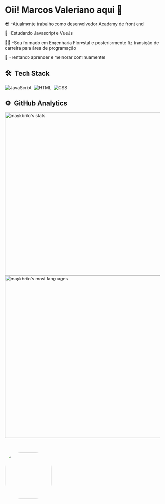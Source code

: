 # Oii! Marcos Valeriano aqui 🤘

😎 -Atualmente trabalho como desenvolvedor Academy de front end

🧐 -Estudando Javascript e VueJs

👨‍💻 -Sou formado em Engenharia Florestal e posteriormente fiz transição de carreira para área de programação 

🤲 -Tentando aprender e melhorar continuamente!
<br>
## 🛠 &nbsp;Tech Stack

![JavaScript](https://img.shields.io/badge/-JavaScript-05122A?style=flat&logo=javascript)&nbsp;
![HTML](https://img.shields.io/badge/-HTML-05122A?style=flat&logo=HTML5)&nbsp;
![CSS](https://img.shields.io/badge/-CSS-05122A?style=flat&logo=CSS3&logoColor=1572B6)&nbsp;
<br>
## ⚙️ &nbsp;GitHub Analytics

<p align="left">
<img width="530em" src="https://github-readme-stats.vercel.app/api?username=marcosfov&show_icons=true&theme=vision-friendly-dark" alt="maykbrito's stats"/>
<img width="530em" src="https://github-readme-stats.vercel.app/api/top-langs/?username=marcosfov&layout=compact&theme=vision-friendly-dark" alt="maykbrito's most languages"/>
</p>
<br>
<div style="display: inline_block"><br>
  <img align="left" alt="" height="150" style="border-radius:50px;" src="https://images.app.goo.gl/9uN8vPbkG3CYx2gu6?width=676&height=676">
</div>

